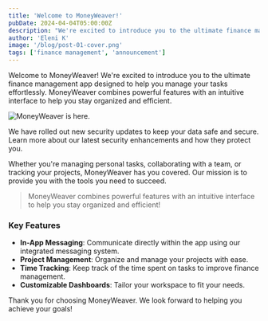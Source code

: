 ```yaml
---
title: 'Welcome to MoneyWeaver!'
pubDate: 2024-04-04T05:00:00Z
description: "We're excited to introduce you to the ultimate finance management app designed to help you manage your tasks effortlessly to help you stay organized and efficient."
author: 'Eleni K'
image: '/blog/post-01-cover.png'
tags: ['finance management', 'announcement']
---
```


Welcome to MoneyWeaver! We're excited to introduce you to the ultimate finance management app designed to help you manage your tasks effortlessly. MoneyWeaver combines powerful features with an intuitive interface to help you stay organized and efficient.

![MoneyWeaver is here.](/blog/post-01.png)

We have rolled out new security updates to keep your data safe and secure. Learn more about our latest security enhancements and how they protect you.

Whether you're managing personal tasks, collaborating with a team, or tracking your projects, MoneyWeaver has you covered. Our mission is to provide you with the tools you need to succeed.

> MoneyWeaver combines powerful features with an intuitive interface to help you stay organized and efficient!

### Key Features

- **In-App Messaging**: Communicate directly within the app using our integrated messaging system.
- **Project Management**: Organize and manage your projects with ease.
- **Time Tracking**: Keep track of the time spent on tasks to improve finance management.
- **Customizable Dashboards**: Tailor your workspace to fit your needs.

Thank you for choosing MoneyWeaver. We look forward to helping you achieve your goals!
